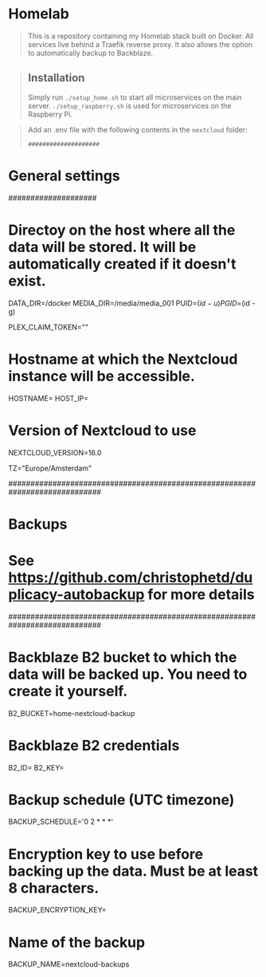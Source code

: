 # Homelab 
> This is a repository containing my Homelab stack built on Docker. All services live behind a Traefik reverse proxy.
> It also allows the option to automatically backup to Backblaze.


> ## Installation
> Simply run `./setup_home.sh` to start all microservices on the main server. `./setup_raspberry.sh` is used for microservices on the Raspberry Pi.

> Add an .env file with the following contents in the `nextcloud` folder:
> ```
> ####################
# General settings #
####################

# Directoy on the host where all the data will be stored. It will be automatically created if it doesn't exist.
DATA_DIR=/docker
MEDIA_DIR=/media/media_001
PUID=$(id -u)
PGID=$(id -g)

PLEX_CLAIM_TOKEN=""

# Hostname at which the Nextcloud instance will be accessible.
HOSTNAME=
HOST_IP=

# Version of Nextcloud to use
NEXTCLOUD_VERSION=16.0

TZ="Europe/Amsterdam"


#############################################################################
#                       Backups                                             #
# See https://github.com/christophetd/duplicacy-autobackup for more details #
#############################################################################

# Backblaze B2 bucket to which the data will be backed up. You need to create it yourself.
B2_BUCKET=home-nextcloud-backup

# Backblaze B2 credentials
B2_ID=
B2_KEY=

# Backup schedule (UTC timezone)
BACKUP_SCHEDULE='0 2 * * *'

# Encryption key to use before backing up the data. Must be at least 8 characters.
BACKUP_ENCRYPTION_KEY=

# Name of the backup
BACKUP_NAME=nextcloud-backups
> ```

